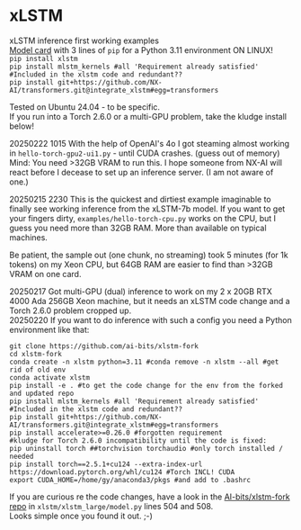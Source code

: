 # xLSTM
xLSTM inference first working examples<br>
[Model card](https://huggingface.co/NX-AI/xLSTM-7b) with 3 lines of `pip` for a Python 3.11 environment ON LINUX!<br>
`pip install xlstm`<br>
`pip install mlstm_kernels #all 'Requirement already satisfied' #Included in the xlstm code and redundant??`<br>
`pip install git+https://github.com/NX-AI/transformers.git@integrate_xlstm#egg=transformers`

Tested on Ubuntu 24.04 - to be specific.<br>
If you run into a Torch 2.6.0 or a multi-GPU problem, take the kludge install below!

20250222 1015 With the help of OpenAI's 4o I got steaming almost working in `hello-torch-gpu2-ui1.py` - until CUDA crashes. (guess out of memory)<br>
Mind: You need >32GB VRAM to run this. I hope someone from NX-AI will react before I decease to set up an inference server. (I am not aware of one.)

20250215 2230 This is the quickest and dirtiest example imaginable to finally see working inference from the xLSTM-7b model.
If you want to get your fingers dirty, `examples/hello-torch-cpu.py` works on the CPU, but I guess you need more than 32GB RAM. More than available on typical machines.

Be patient, the sample out (one chunk, no streaming) took 5 minutes (for 1k tokens) on my Xeon CPU, but 64GB RAM are easier to find than >32GB VRAM on one card.

20250217 Got multi-GPU (dual) inference to work on my 2 x 20GB RTX 4000 Ada 256GB Xeon machine, but it needs an xLSTM code change and a Torch 2.6.0 problem cropped up.<br>
20250220 If you want to do inference with such a config you need a Python environment like that:<br>

`git clone https://github.com/ai-bits/xlstm-fork`<br>
`cd xlstm-fork`<br>
`conda create -n xlstm python=3.11 #conda remove -n xlstm --all #get rid of old env`<br>
`conda activate xlstm`<br>
`pip install -e . #to get the code change for the env from the forked and updated repo`<br>
`pip install mlstm_kernels #all 'Requirement already satisfied' #Included in the xlstm code and redundant??`<br>
`pip install git+https://github.com/NX-AI/transformers.git@integrate_xlstm#egg=transformers`<br>
`pip install accelerate>=0.26.0 #forgotten requirement`<br>
`#kludge for Torch 2.6.0 incompatibility until the code is fixed:`<br>
`pip uninstall torch ##torchvision torchaudio #only torch installed / needed`<br>
`pip install torch==2.5.1+cu124 --extra-index-url https://download.pytorch.org/whl/cu124 #Torch INCL! CUDA`<br>
`export CUDA_HOME=/home/gy/anaconda3/pkgs #and add to .bashrc`<br>

If you are curious re the code changes, have a look in the [AI-bits/xlstm-fork repo](https://github.com/ai-bits/xlstm-fork) in `xlstm/xlstm_large/model.py` lines 504 and 508.<br>
Looks simple once you found it out. ;-)
